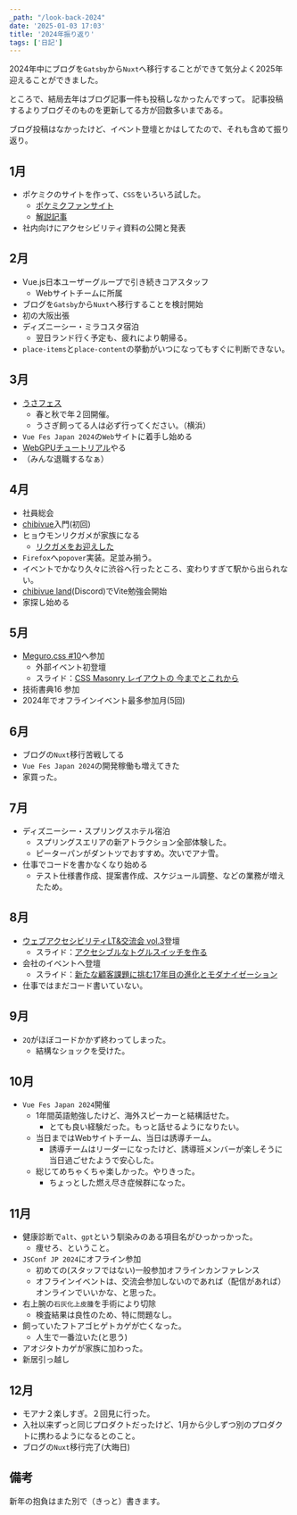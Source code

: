 ```yaml
---
_path: "/look-back-2024"
date: '2025-01-03 17:03'
title: '2024年振り返り'
tags: ['日記']
---
```

2024年中にブログを`Gatsby`から`Nuxt`へ移行することができて気分よく2025年迎えることができました。

ところで、結局去年はブログ記事一件も投稿しなかったんですって。
記事投稿するよりブログそのものを更新してる方が回数多いまである。

ブログ投稿はなかったけど、イベント登壇とかはしてたので、それも含めて振り返り。

## 1月
- ポケミクのサイトを作って、`CSS`をいろいろ試した。
  - [ポケミクファンサイト](https://pokemiku-fun-site.pages.dev/)
  - [解説記事](https://totolog34.com/css2023/)
- 社内向けにアクセシビリティ資料の公開と発表

## 2月
- Vue.js日本ユーザーグループで引き続きコアスタッフ
  - Webサイトチームに所属
- ブログを`Gatsby`から`Nuxt`へ移行することを検討開始
- 初の大阪出張
- ディズニーシー・ミラコスタ宿泊
  - 翌日ランド行く予定も、疲れにより朝帰る。
- `place-items`と`place-content`の挙動がいつになってもすぐに判断できない。

## 3月
- [うさフェス](https://usafesta.rabbittail.com/2024spring/)
  - 春と秋で年２回開催。
  - うさぎ飼ってる人は必ず行ってください。（横浜）
- `Vue Fes Japan 2024`の`Web`サイトに着手し始める
- [WebGPUチュートリアル](https://codelabs.developers.google.com/your-first-webgpu-app?hl=ja)やる
- （みんな退職するなぁ）

## 4月
- 社員総会
- [chibivue](https://book.chibivue.land/)入門(初回)
- ヒョウモンリクガメが家族になる
  - [リクガメをお迎えした](https://sizu.me/totocalcio/posts/w1ik5f7r8zum)
- `Firefox`へ`popover`実装。足並み揃う。
- イベントでかなり久々に渋谷へ行ったところ、変わりすぎて駅から出られない。
- [chibivue land](https://github.com/chibivue-land)(Discord)でVite勉強会開始
- 家探し始める

## 5月
- [Meguro.css #10](https://megurocss.connpass.com/event/316265/)へ参加
  - 外部イベント初登壇
  - スライド：[CSS Masonry レイアウトの 今までとこれから](https://speakerdeck.com/totocalcio/masonry-reiautono-jin-madetokorekara)
- 技術書典16 参加
- 2024年でオフラインイベント最多参加月(5回)

## 6月
- ブログの`Nuxt`移行苦戦してる
- `Vue Fes Japan 2024`の開発稼働も増えてきた
- 家買った。

## 7月
- ディズニーシー・スプリングスホテル宿泊
  - スプリングスエリアの新アトラクション全部体験した。
  - ピーターパンがダントツでおすすめ。次いでアナ雪。
- 仕事でコードを書かなくなり始める
  - テスト仕様書作成、提案書作成、スケジュール調整、などの業務が増えたため。

## 8月
- [ウェブアクセシビリティLT&交流会 vol.3](https://a11y-discord.connpass.com/event/326526/)登壇
  - スライド：[アクセシブルなトグルスイッチを作る](https://totocalcio-slidev.netlify.app/1)
- 会社のイベントへ登壇
  - スライド：[新たな顧客課題に挑む17年目の進化とモダナイゼーション](https://speakerdeck.com/rakus_dev/rakustechcon2024-haihaimail)
- 仕事ではまだコード書いていない。

## 9月
- `2Q`がほぼコードかかず終わってしまった。
  - 結構なショックを受けた。

## 10月
- `Vue Fes Japan 2024`開催
  - 1年間英語勉強したけど、海外スピーカーと結構話せた。
    - とても良い経験だった。もっと話せるようになりたい。
  - 当日まではWebサイトチーム、当日は誘導チーム。
    - 誘導チームはリーダーになったけど、誘導班メンバーが楽しそうに当日過ごせたようで安心した。
  - 総じてめちゃくちゃ楽しかった。やりきった。
    - ちょっとした燃え尽き症候群になった。

## 11月
- 健康診断で`alt`、`gpt`という馴染みのある項目名がひっかっかった。
  - 痩せろ、ということ。
- `JSConf JP 2024`にオフライン参加
  - 初めての(スタッフではない)一般参加オフラインカンファレンス
  - オフラインイベントは、交流会参加しないのであれば（配信があれば）オンラインでいいかな、と思った。
- 右上腕の`石灰化上皮腫`を手術により切除
  - 検査結果は良性のため、特に問題なし。
- 飼っていたフトアゴヒゲトカゲが亡くなった。
  - 人生で一番泣いた(と思う)
- アオジタトカゲが家族に加わった。
- 新居引っ越し

## 12月
- モアナ２楽しすぎ。２回見に行った。
- 入社以来ずっと同じプロダクトだったけど、1月から少しずつ別のプロダクトに携わるようになるとのこと。
- ブログの`Nuxt`移行完了(大晦日)

## 備考
新年の抱負はまた別で（きっと）書きます。
